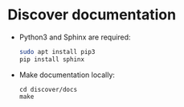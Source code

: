Discover documentation
=============================

- Python3 and Sphinx are required:

  ```sh
  sudo apt install pip3
  pip install sphinx
  ```

- Make documentation locally:

  ```
  cd discover/docs
  make
  ```
